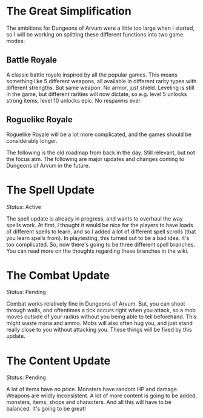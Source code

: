 # The Great Simplification
The ambitions for Dungeons of Arvum were a little too large when I started, so I will be working on splitting these different functions into two game modes:

## Battle Royale
A classic battle royale inspired by all the popular games.
This means something like 5 different weapons, all available in different rarity types with different strengths.
But same weapon.
No armor, just shield.
Leveling is still in the game, but different rarities will now dictate, so e.g.
level 5 unlocks strong items, level 10 unlocks epic.
No respawns ever.

## Roguelike Royale
Roguelike Royale will be a lot more complicated, and the games should be considerably longer.

The following is the old roadmap from back in the day.
Still relevant, but not the focus atm.
The following are major updates and changes coming to Dungeons of Arvum in the future.

# The Spell Update
*Status*: Active

The spell update is already in progress, and wants to overhaul the way spells work.
At first, I thought it would be nice for the players to have loads of different spells to learn, and so I added a lot of different spell scrolls (that you learn spells from).
In playtesting, this turned out to be a bad idea.
It's too complicated.
So, now there's going to be three different spell branches.
You can read more on the thoughts regarding these branches in the wiki.

# The Combat Update
*Status*: Pending

Combat works relatively fine in Dungeons of Arvum.
But, you can shoot through walls, and oftentimes a tick occurs right when you attack, so a mob moves outside of your radius without you being able to tell beforehand.
This might waste mana and ammo.
Mobs will also often hug you, and just stand really close to you without attacking you.
These things will be fixed by this update.

# The Content Update
*Status*: Pending

A lot of items have no price.
Monsters have random HP and damage.
Weapons are wildly inconsistent.
A lot of more content is going to be added, monsters, items, shops and characters.
And all this will have to be balanced.
It's going to be great!
